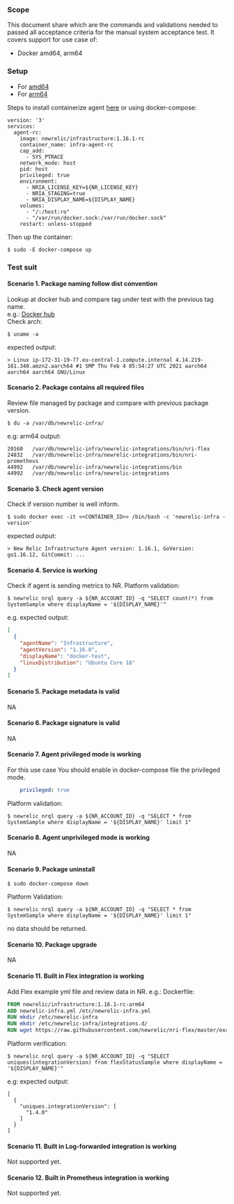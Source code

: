### Scope
This document share which are the commands and validations needed to passed all acceptance criteria for the manual system acceptance test.
It covers support for use case of:
* Docker amd64, arm64

### Setup
  - For [amd64](https://app.vagrantup.com/bento/boxes/ubuntu-20.04)
  - For [arm64](https://aws.amazon.com/ec2/graviton/)

Steps to install containerize agent [here](https://hub.docker.com/r/newrelic/infrastructure/) or using docker-compose:
```shell script
version: '3'
services:
  agent-rc:
    image: newrelic/infrastructure:1.16.1-rc
    container_name: infra-agent-rc
    cap_add:
      - SYS_PTRACE
    network_mode: host
    pid: host
    privileged: true
    environment:
      - NRIA_LICENSE_KEY=${NR_LICENSE_KEY}
      - NRIA_STAGING=true
      - NRIA_DISPLAY_NAME=${DISPLAY_NAME}
    volumes:
      - "/:/host:ro"
      - "/var/run/docker.sock:/var/run/docker.sock"
    restart: unless-stopped
```
Then up the container:
```shell script
$ sudo -E docker-compose up
```

### Test suit
#### Scenario 1. Package naming follow dist convention
Lookup at docker hub and compare tag under test with the previous tag name. \
e.g.: [Docker hub](https://hub.docker.com/r/newrelic/infrastructure/tags?page=1&ordering=last_updated) \
Check arch:
```shell script
$ uname -a
```
expected output:
```shell script
> Linux ip-172-31-19-77.eu-central-1.compute.internal 4.14.219-161.340.amzn2.aarch64 #1 SMP Thu Feb 4 05:54:27 UTC 2021 aarch64 aarch64 aarch64 GNU/Linux
```

#### Scenario 2. Package contains all required files
Review file managed by package and compare with previous package version.
```shell script
$ du -a /var/db/newrelic-infra/
```
e.g: arm64 output:
```shell script
20160	/var/db/newrelic-infra/newrelic-integrations/bin/nri-flex
24832	/var/db/newrelic-infra/newrelic-integrations/bin/nri-prometheus
44992	/var/db/newrelic-infra/newrelic-integrations/bin
44992	/var/db/newrelic-infra/newrelic-integrations
```

#### Scenario 3. Check agent version
Check if version number is well inform.
```shell script
$ sudo docker exec -it <<CONTAINER_ID>> /bin/bash -c 'newrelic-infra -version'
```
expected output:
```shell script
> New Relic Infrastructure Agent version: 1.16.1, GoVersion: go1.16.12, GitCommit: ...
```

#### Scenario 4. Service is working
Check if agent is sending metrics to NR.
Platform validation:
```shell script
$ newrelic nrql query -a ${NR_ACCOUNT_ID} -q "SELECT count(*) from SystemSample where displayName = '${DISPLAY_NAME}'"
```
e.g. expected output: 
```json
[
  {
    "agentName": "Infrastructure",
    "agentVersion": "1.16.0",
    "displayName": "docker-test",
    "linuxDistribution": "Ubuntu Core 18"
  }
]
```

#### Scenario 5. Package metadata is valid
NA

#### Scenario 6. Package signature is valid
NA

#### Scenario 7. Agent privileged mode is working
For this use case You should enable in docker-compose file the privileged mode.
```yaml
    privileged: true
```
Platform validation:
```shell script
$ newrelic nrql query -a ${NR_ACCOUNT_ID} -q "SELECT * from SystemSample where displayName = '${DISPLAY_NAME}' limit 1"
```

#### Scenario 8. Agent unprivileged mode is working
NA

#### Scenario 9. Package uninstall
```shell script
$ sudo docker-compose down
```
Platform Validation:
```shell script
$ newrelic nrql query -a ${NR_ACCOUNT_ID} -q "SELECT * from SystemSample where displayName = '${DISPLAY_NAME}' limit 1"
```
no data should be returned.

#### Scenario 10. Package upgrade
NA

#### Scenario 11. Built in Flex integration is working
Add Flex example yml file and review data in NR.
e.g.: Dockerfile:
```Dockerfile
FROM newrelic/infrastructure:1.16.1-rc-arm64
ADD newrelic-infra.yml /etc/newrelic-infra.yml
RUN mkdir /etc/newrelic-infra
RUN mkdir /etc/newrelic-infra/integrations.d/
RUN wget https://raw.githubusercontent.com/newrelic/nri-flex/master/examples/windows/windows-uptime.yml -P /etc/newrelic-infra/integrations.d/
```
Platform verification:
```
$ newrelic nrql query -a ${NR_ACCOUNT_ID} -q "SELECT uniques(integrationVersion) from flexStatusSample where displayName = '${DISPLAY_NAME}'"
```
e.g: expected output:
```
[
  {
    "uniques.integrationVersion": [
      "1.4.0"
    ]
  }
]
```

#### Scenario 11. Built in Log-forwarded integration is working
Not supported yet.

#### Scenario 12. Built in Prometheus integration is working
Not supported yet.
